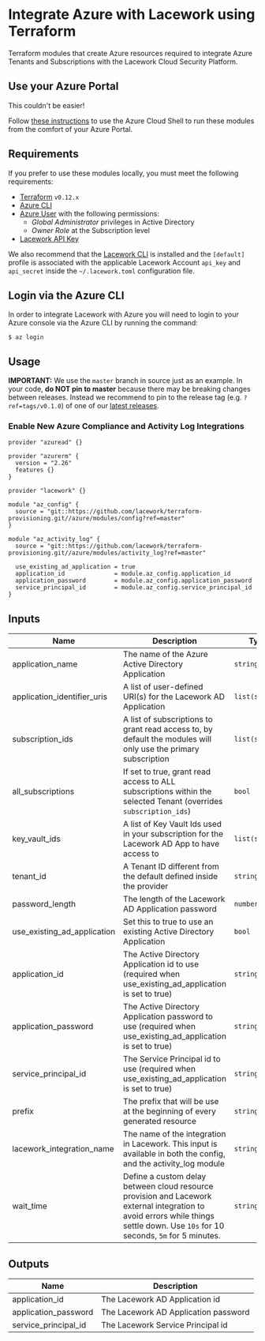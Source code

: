 # Integrate Azure with Lacework using Terraform
Terraform modules that create Azure resources required to integrate Azure Tenants and Subscriptions
with the Lacework Cloud Security Platform.

## Use your Azure Portal

This couldn't be easier!

Follow [these instructions](AZURE_CLOUD_SHELL.md) to use the Azure Cloud Shell to run these modules from
the comfort of your Azure Portal.

## Requirements
If you prefer to use these modules locally, you must meet the following requirements:

- [Terraform](terraform.io/downloads.html) `v0.12.x`
- [Azure CLI](https://docs.microsoft.com/en-us/cli/azure/install-azure-cli?view=azure-cli-latest)
- [Azure User](https://docs.microsoft.com/en-us/azure/active-directory/fundamentals/add-users-azure-active-directory) with the following permissions:
  - *Global Administrator* privileges in Active Directory
  - *Owner Role* at the Subscription level
- [Lacework API Key](https://support.lacework.com/hc/en-us/articles/360011403853-Generate-API-Access-Keys-and-Tokens) 

We also recommend that the [Lacework CLI](https://github.com/lacework/go-sdk/wiki/CLI-Documentation) is installed and the `[default]`
profile is associated with the applicable Lacework Account `api_key` and `api_secret` inside the `~/.lacework.toml` configuration file.

## Login via the Azure CLI
In order to integrate Lacework with Azure you will need to login to your Azure console via
the Azure CLI by running the command:
```
$ az login
```

## Usage

**IMPORTANT:** We use the `master` branch in source just as an example. In your code, **do NOT pin to master** because there may
be breaking changes between releases. Instead we recommend to pin to the release tag (e.g. `?ref=tags/v0.1.0`) of one of
our [latest releases](https://github.com/lacework/terraform-provisioning/releases).


### Enable New Azure Compliance and Activity Log Integrations
```hcl
provider "azuread" {}

provider "azurerm" {
  version = "2.26"
  features {}
}

provider "lacework" {}

module "az_config" {
  source = "git::https://github.com/lacework/terraform-provisioning.git//azure/modules/config?ref=master"
}

module "az_activity_log" {
  source = "git::https://github.com/lacework/terraform-provisioning.git//azure/modules/activity_log?ref=master"

  use_existing_ad_application = true
  application_id              = module.az_config.application_id
  application_password        = module.az_config.application_password
  service_principal_id        = module.az_config.service_principal_id
}
```

## Inputs

| Name | Description | Type | Default | Required |
|------|-------------|------|---------|:--------:|
| application_name | The name of the Azure Active Directory Application | `string` | lacework_security_audit | no |
| application_identifier_uris | A list of user-defined URI(s) for the Lacework AD Application | `list(string)` | ["https://securityaudit.lacework.net"] | no |
| subscription_ids | A list of subscriptions to grant read access to, by default the modules will only use the primary subscription | `list(string)` | `[]` | no |
| all_subscriptions | If set to true, grant read access to ALL subscriptions within the selected Tenant (overrides `subscription_ids`) | `bool` | false | no |
| key_vault_ids | A list of Key Vault Ids used in your subscription for the Lacework AD App to have access to | `list(string)` | [] | no |
| tenant_id | A Tenant ID different from the default defined inside the provider | `string` | "" | no |
| password_length | The length of the Lacework AD Application password | `number` | 30 | no |
| use_existing_ad_application | Set this to true to use an existing Active Directory Application | `bool` | false | no |
| application_id | The Active Directory Application id to use (required when use_existing_ad_application is set to true) | `string` | "" | no |
| application_password | The Active Directory Application password to use (required when use_existing_ad_application is set to true) | `string` | "" | no |
| service_principal_id | The Service Principal id to use (required when use_existing_ad_application is set to true) | `string` | "" | no |
| prefix | The prefix that will be use at the beginning of every generated resource | `string` | l4c3w0rk | no |
| lacework_integration_name | The name of the integration in Lacework. This input is available in both the config, and the activity_log module | `string` | TF config | no |
| wait_time | Define a custom delay between cloud resource provision and Lacework external integration to avoid errors while things settle down. Use `10s` for 10 seconds, `5m` for 5 minutes. | `string` | `10s` | no |

## Outputs

| Name | Description |
|------|-------------|
| application_id | The Lacework AD Application id |
| application_password | The Lacework AD Application password |
| service_principal_id | The Lacework Service Principal id |